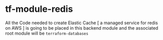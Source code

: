 # tf-module-redis

All the Code needed to create Elastic Cache [ a managed service for redis on AWS ] is going to be placed in this backend module and the associated root module will be `terraform-databases`